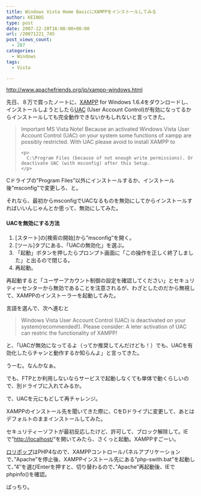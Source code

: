 ```yaml
---
title: Windows Vista Home BasicにXAMPPをインストールしてみる
author: KEINOS
type: post
date: 2007-12-20T16:00:00+00:00
url: /20071221_745
post_views_count:
  - 287
categories:
  - Windows
tags:
  - Vista

---
```

<div class="section">
  <p>
    <a href="http://www.apachefriends.org/jp/xampp-windows.html" target="_blank">http://www.apachefriends.org/jp/xampp-windows.html</a>
  </p>
  
  <p>
    先日、８万で買ったノートに、<a href="http://ja.wikipedia.org/wiki/XAMPP" target="_blank">XAMPP</a> for Windows 1.6.4をダウンロードし、インストールしようとしたら<a href="http://ja.wikipedia.org/wiki/%E3%83%A6%E3%83%BC%E3%82%B6%E3%83%BC%E3%82%A2%E3%82%AB%E3%82%A6%E3%83%B3%E3%83%88%E5%88%B6%E5%BE%A1" target="_blank">UAC</a> (User Account Control)が有効になってるからインストールしても完全動作できないかもしれないと言ってきた。
  </p>
  
  <blockquote>
    <p>
      Important MS Vista Note! Because an activated Windows Vista User Account Control (UAC) on your system some functions of xampp are possibly restricted. With UAC please avoid to install XAMPP to
    </p>
    
    <p>
      C:\Program Files (because of not enough write permissions). Or deactivate UAC (with msconfig) after this Setup.
    </p>
  </blockquote>
  
  <p>
    Cドライブの&#8221;Program Files&#8221;以外にインストールするか、インストール後&#8221;msconfig&#8221;で変更しろ、と。
  </p>
  
  <p>
    それなら、最初からmsconfigでUACなるものを無効にしてからインストールすればいいんじゃんとか思って、無効にしてみた。
  </p>
  
  <h4 id="outline__1">
    UACを無効にする方法
  </h4>
  
  <ol>
    <li>
      [スタート]の[検索の開始]から&#8221;msconfig&#8221;を開く。
    </li>
    <li>
      [ツール]タブにある、「UACの無効化」を選ぶ。
    </li>
    <li>
      「起動」ボタンを押したらプロンプト画面に「この操作を正しく終了しました」と出るので閉じる。
    </li>
    <li>
      再起動。
    </li>
  </ol>
  
  <p>
    再起動すると「ユーザーアカウント制御の設定を確認してください」とセキュリティーセンターから無効であることを注意されるが、わざとしたのだから無視して、XAMPPのインストーラーを起動してみた。
  </p>
  
  <p>
    言語を選んで、次へ進むと
  </p>
  
  <blockquote>
    <p>
      Windows Vista User Account Control (UAC) is deactivated on your system(recommended!). Please consider: A leter activation of UAC can restric the functionality of XAMPP!
    </p>
  </blockquote>
  
  <p>
    と、｢UACが無効になってるよ（ってか推奨してんだけども！）でも、UACを有効化したらチャンと動作するか知らんよ」と言ってきた。
  </p>
  
  <p>
    うーむ。なんかなぁ。
  </p>
  
  <p>
    でも、FTPとか利用しないならサービスで起動しなくても単体で動くらしいので、別ドライブに入れてみるか。
  </p>
  
  <p>
    で、UACを元にもどして再チャレンジ。
  </p>
  
  <p>
    XAMPPのインストール先を聞いてきた際に、CをDドライブに変更して、あとはデフォルトのままインストールしてみた。
  </p>
  
  <p>
    セキュリティーソフトが最初反応したけど、許可して、ブロック解除して。IEで&#8221;<a href="http://localhost/" target="_blank">http://localhost/</a>&#8220;を開いてみたら、さくっと起動。XAMPPすごーい。
  </p>
  
  <p>
    <a href="http://ja.wikipedia.org/wiki/%E3%83%AD%E3%83%AA%E3%83%9D%E3%83%83%E3%83%97!" target="_blank">ロリポップ</a>はPHP4なので、XAMPPコントロールパネルアプリケーションで、&#8221;Apache&#8221;を停止後、XAMPPインストール先にある&#8221;php-swith.bat&#8221;を起動して、&#8221;4&#8243;を選びEnterを押すと、切り替わるので、&#8221;Apache&#8221;再起動後、IEでphpinfo()を確認。
  </p>
  
  <p>
    ばっちり。
  </p>
</div>